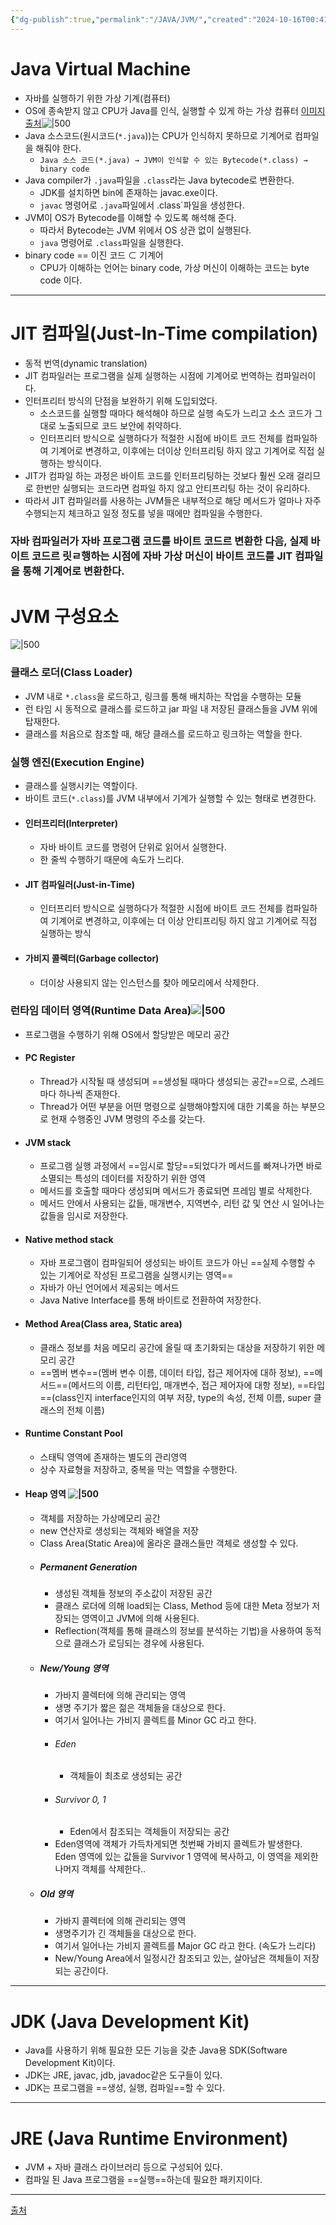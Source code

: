 ```yaml
---
{"dg-publish":true,"permalink":"/JAVA/JVM/","created":"2024-10-16T00:41:26.958+09:00"}
---
```


# Java Virtual Machine
- 자바를 실행하기 위한 가상 기계(컴퓨터)
- OS에 종속받지 않고 CPU가 Java를 인식, 실행할 수 있게 하는 가상 컴퓨터 [이미지 출처](https://kukim.tistory.com/24)![|500](https://i.imgur.com/H6zoKTi.png)
- Java 소스코드(원시코드(`*.java`))는 CPU가 인식하지 못하므로 기계어로 컴파일을 해줘야 한다.
	- `Java 소스 코드(*.java) → JVM이 인식할 수 있는 Bytecode(*.class) → binary code`
- Java compiler가 `.java`파일을 `.class`라는 Java bytecode로 변환한다.
	- JDK를 설치하면 bin에 존재하는 javac.exe이다.
	- `javac` 명령어로 `.java`파일에서 .class`파일을 생성한다.
- JVM이 OS가 Bytecode를 이해할 수 있도록 해석해 준다.
	- 따라서 Bytecode는 JVM 위에서 OS 상관 없이 실행된다.
	- `java` 명령어로 `.class`파일을 실행한다.
- binary code == 이진 코드  ⊂ 기계어 
	- CPU가 이해하는 언어는 binary code, 가상 머신이 이해하는 코드는 byte code 이다.
___
# JIT 컴파일(Just-In-Time compilation)
- 동적 번역(dynamic translation)
- JIT 컴파일러는 프로그램을 실제 실행하는 시점에 기계어로 번역하는 컴파일러이다.
- 인터프리터 방식의 단점을 보완하기 위해 도입되었다.
	- 소스코드를 실행할 때마다 해석해야 하므로 실행 속도가 느리고 소스 코드가 그대로 노출되므로 코드 보안에 취약하다.
	- 인터프리터 방식으로 실행하다가 적절한 시점에 바이트 코드 전체를 컴파일하여 기계어로 변경하고, 이후에는 더이상 인터프리팅 하지 않고 기계어로 직접 실행하는 방식이다.
- JIT가 컴파일 하는 과정은 바이트 코드를 인터프리팅하는 것보다 훨씬 오래 걸리므로 한번만 실행되는 코드라면 컴파일 하지 않고 안티프리팅 하는 것이 유리하다.
- 따라서 JIT 컴파일러를 사용하는 JVM들은 내부적으로 해당 메서드가 얼마나 자주 수행되는지 체크하고 일정 정도를 넣을 때에만 컴파일을 수행한다.
### 자바 컴파일러가 자바 프로그램 코드를 바이트 코드르 변환한 다음, 실제 바이트 코드르 릿ㄹ행하는 시점에 자바 가상 머신이 바이트 코드를 JIT 컴파일을 통해 기계어로 변환한다.
# JVM 구성요소
![|500](https://i.imgur.com/nYw5t2H.png)
### 클래스 로더(Class Loader)
- JVM 내로 `*.class`을 로드하고, 링크를 통해 배치하는 작업을 수행하는 모듈
- 런 타임 시 동적으로 클래스를 로드하고 jar 파일 내 저장된 클래스들을 JVM 위에 탑재한다.
- 클래스를 처음으로 참조할 때, 해당 클래스를 로드하고 링크하는 역할을 한다.
### 실행 엔진(Execution Engine)
- 클래스를 실행시키는 역할이다.
- 바이트 코드(`*.class`)를 JVM 내부에서 기계가 실행할 수 있는 형태로 변경한다.
- #### 인터프리터(Interpreter)
	- 자바 바이트 코드를 명령어 단위로 읽어서 실행한다.
	- 한 줄씩 수행하기 때문에 속도가 느리다.
- #### JIT 컴파일러(Just-in-Time)
	- 인터프리터 방식으로 실행하다가 적절한 시점에 바이트 코드 전체를 컴파일하여 기계어로 변경하고, 이후에는 더 이상 안티프리팅 하지 않고 기계어로 직접 실행하는 방식
- #### 가비지 콜렉터(Garbage collector)
	- 더이상 사용되지 않는 인스턴스를 찾아 메모리에서 삭제한다.
### 런타임 데이터 영역(Runtime Data Area)![|500](https://i.imgur.com/1yfZp3Q.png)
- 프로그램을 수행하기 위해 OS에서 할당받은 메모리 공간
- #### PC Register
	- Thread가 시작될 때 생성되며 ==생성될 때마다 생성되는 공간==으로, 스레드마다 하나씩 존재한다.
	- Thread가 어떤 부분을 어떤 명령으로 실행해야할지에 대한 기록을 하는 부분으로 현재 수행중인 JVM 명령의 주소를 갖는다.
- #### JVM stack
	- 프로그램 실행 과정에서 ==임시로 할당==되었다가 메서드를 빠져나가면 바로 소멸되는 특성의 데이터를 저장하기 위한 영역
	- 메서드를 호출할 때마다 생성되며 메서드가 종료되면 프레임 별로 삭제한다.
	- 메서드 안에서 사용되는 값들, 매개변수, 지역변수, 리턴 값 및 연산 시 일어나는 값들을 임시로 저장한다.
- #### Native method stack
	- 자바 프로그램이 컴파일되어 생성되는 바이트 코드가 아닌 ==실제 수행할 수 있는 기계어로 작성된 프로그램을 실행시키는 영역==
	- 자바가 아닌 언어에서 제공되는 메서드
	- Java Native Interface를 통해 바이트로 전환하여 저장한다.
- #### Method Area(Class area, Static area)
	- 클래스 정보를 처음 메모리 공간에 올릴 때 초기화되는 대상을 저장하기 위한 메모리 공간
	- ==멤버 변수==(멤버 변수 이름, 데이터 타입, 접근 제어자에 대하 정보), ==메서드==(메서드의 이름, 리턴타입, 매개변수, 접근 제어자에 대항 정보), ==타입==(class인지 interface인지의 여부 저장, type의  속성, 전체 이름, super 클래스의 전체 이름)
- #### Runtime Constant Pool
	- 스태틱 영역에 존재하는 별도의 관리영역
	- 상수 자료형을 저장하고, 중복을 막는 역할을 수행한다.
- #### Heap 영역                                        ![|500](https://i.imgur.com/9ukIp7C.png)
	- 객체를 저장하는 가상메모리 공간
	- new 연산자로 생성되는 객체와 배열을 저장
	- Class Area(Static Area)에 올라온 클래스들만 객체로 생성할 수 있다.
	- ##### Permanent Generation
		- 생성된 객체들 정보의 주소값이 저장된 공간
		- 클래스 로더에 의해 load되는 Class, Method 등에 대한 Meta 정보가 저장되는 영역이고 JVM에 의해 사용된다.
		- Reflection(객체를 통해 클래스의 정보를 분석하는 기법)을 사용하여 동적으로 클래스가 로딩되는 경우에 사용된다.
	- ##### New/Young 영역
		- 가바지 콜렉터에 의해 관리되는 영역
		- 생명 주기가 짧은 젊은 객체들을 대상으로 한다.
		- 여기서 일어나는 가비지 콜렉트를 Minor GC 라고 한다.
		- ###### Eden
			- 객체들이 최초로 생성되는 공간
		- ###### Survivor 0, 1 
			- Eden에서 참조되는 객체들이 저장되는 공간
		- Eden영역에 객체가 가득차게되면 첫번째 가비지 콜렉트가 발생한다. Eden 영역에 있는 값들을 Survivor 1 영역에 복사하고, 이 영역을 제외한 나머지 객체를 삭제한다..
	- ##### Old 영역
		- 가바지 콜렉터에 의해 관리되는 영역
		- 생명주기가 긴 객체들을 대상으로 한다.
		- 여기서 일어나는 가비지 콜렉트를 Major GC 라고 한다. (속도가 느리다)
		- New/Young Area에서 일정시간 참조되고 있는, 살아남은 객체들이 저장되는 공간이다.
___
# JDK (Java Development Kit)
- Java를 사용하기 위해 필요한 모든 기능을 갖춘 Java용 SDK(Software Development Kit)이다.
- JDK는 JRE, javac, jdb, javadoc같은 도구들이 있다.
- JDK는 프로그램을 ==생성, 실행, 컴파일==할 수 있다.
___
# JRE (Java Runtime Environment)
- JVM + 자바 클래스 라이브러리 등으로 구성되어 있다.
- 컴파일 된 Java 프로그램을 ==실행==하는데 필요한 패키지이다.
---
[출처](https://doozi0316.tistory.com/entry/1%EC%A3%BC%EC%B0%A8-JVM%EC%9D%80-%EB%AC%B4%EC%97%87%EC%9D%B4%EB%A9%B0-%EC%9E%90%EB%B0%94-%EC%BD%94%EB%93%9C%EB%8A%94-%EC%96%B4%EB%96%BB%EA%B2%8C-%EC%8B%A4%ED%96%89%ED%95%98%EB%8A%94-%EA%B2%83%EC%9D%B8%EA%B0%80)